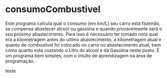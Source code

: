 # consumoCombustivel
Este programa calcula qual o consumo (em km/L) seu carro está fazendo, se compensa abastecer alcool ou gasolina e quando provavelmente será o seu próximo abastecimento. Para isso é necessário ter tomado nota qual era a kilometragem antes do ultimo abastecimento, a kilometragem atual e quanto de combustível foi colocado no carro no abastecimento atual, bem como quanto está custando o Litro do alcool e da Gasolina neste posto. É um programa bem simples, com o intuito de aprendizagem na área de programação.


teste
